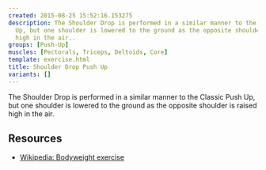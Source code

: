```yaml
---
created: 2015-08-25 15:52:16.153275
description: The Shoulder Drop is performed in a similar manner to the Classic Push
  Up, but one shoulder is lowered to the ground as the opposite shoulder is raised
  high in the air..
groups: [Push-Up]
muscles: [Pectorals, Triceps, Deltoids, Core]
template: exercise.html
title: Shoulder Drop Push Up
variants: []
---
```

The Shoulder Drop is performed in a similar manner to the Classic Push Up, but one shoulder is lowered to the ground as the opposite shoulder is raised high in the air.

## Resources

* [Wikipedia: Bodyweight exercise](https://en.wikipedia.org/wiki/Bodyweight_exercise)